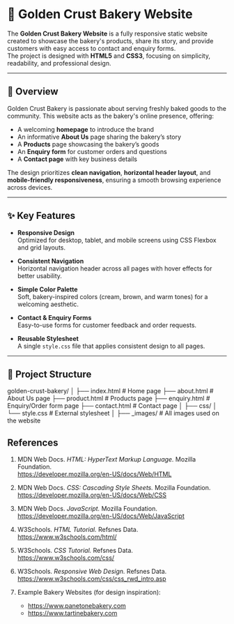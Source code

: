 # 🍞 Golden Crust Bakery Website

The **Golden Crust Bakery Website** is a fully responsive static website created to showcase the bakery's products, share its story, and provide customers with easy access to contact and enquiry forms.  
The project is designed with **HTML5** and **CSS3**, focusing on simplicity, readability, and professional design.

---

## 📖 Overview

Golden Crust Bakery is passionate about serving freshly baked goods to the community. This website acts as the bakery's online presence, offering:

- A welcoming **homepage** to introduce the brand
- An informative **About Us** page sharing the bakery’s story
- A **Products** page showcasing the bakery’s goods
- An **Enquiry form** for customer orders and questions
- A **Contact page** with key business details

The design prioritizes **clean navigation**, **horizontal header layout**, and **mobile-friendly responsiveness**, ensuring a smooth browsing experience across devices.

---

## ✨ Key Features

- **Responsive Design**  
  Optimized for desktop, tablet, and mobile screens using CSS Flexbox and grid layouts.

- **Consistent Navigation**  
  Horizontal navigation header across all pages with hover effects for better usability.

- **Simple Color Palette**  
  Soft, bakery-inspired colors (cream, brown, and warm tones) for a welcoming aesthetic.

- **Contact & Enquiry Forms**  
  Easy-to-use forms for customer feedback and order requests.

- **Reusable Stylesheet**  
  A single `style.css` file that applies consistent design to all pages.

---

## 📂 Project Structure
golden-crust-bakery/
│
├── index.html # Home page
├── about.html # About Us page
├── product.html # Products page
├── enquiry.html # Enquiry/Order form page
├── contact.html # Contact page
│
├── css/
│ └── style.css # External stylesheet
│
├── _images/ # All images used on the website

## References

1. MDN Web Docs. *HTML: HyperText Markup Language.* Mozilla Foundation.  
   https://developer.mozilla.org/en-US/docs/Web/HTML  

2. MDN Web Docs. *CSS: Cascading Style Sheets.* Mozilla Foundation.  
   https://developer.mozilla.org/en-US/docs/Web/CSS  

3. MDN Web Docs. *JavaScript.* Mozilla Foundation.  
   https://developer.mozilla.org/en-US/docs/Web/JavaScript  

4. W3Schools. *HTML Tutorial.* Refsnes Data.  
   https://www.w3schools.com/html/  

5. W3Schools. *CSS Tutorial.* Refsnes Data.  
   https://www.w3schools.com/css/  

6. W3Schools. *Responsive Web Design.* Refsnes Data.  
   https://www.w3schools.com/css/css_rwd_intro.asp  

7. Example Bakery Websites (for design inspiration):  
   - https://www.panetonebakery.com  
   - https://www.tartinebakery.com  



  
    

